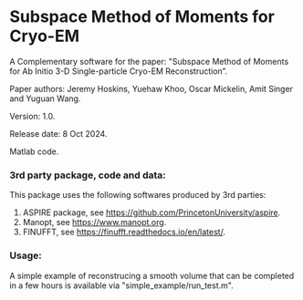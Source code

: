 # Subspace Method of Moments for Cryo-EM

A Complementary software for the paper: "Subspace Method of Moments for  Ab Initio 3-D Single-particle Cryo-EM Reconstruction”.

Paper authors: Jeremy Hoskins, Yuehaw Khoo, Oscar Mickelin, Amit Singer and Yuguan Wang.

Version: 1.0.

Release date: 8 Oct 2024.

Matlab code.


### 3rd party package, code and data:
This package uses the following softwares produced by 3rd parties:
1.	ASPIRE package, see https://github.com/PrincetonUniversity/aspire. 
2.	Manopt, see https://www.manopt.org.
3.	FINUFFT, see https://finufft.readthedocs.io/en/latest/.
   

### Usage:

A simple example of reconstrucing a smooth volume that can be completed in a few hours is available via "simple_example/run_test.m". 



